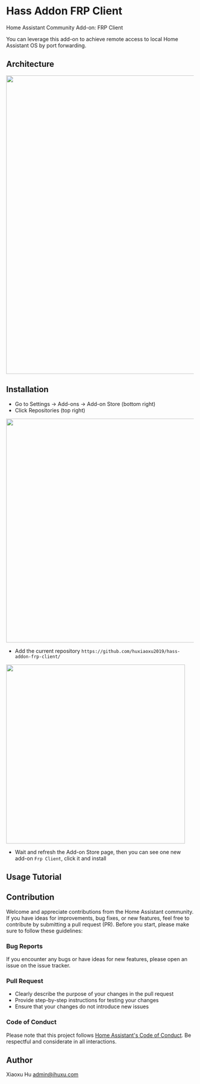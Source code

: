 # Hass Addon FRP Client
Home Assistant Community Add-on: FRP Client

You can leverage this add-on to achieve remote access to local Home Assistant OS by port forwarding.

## Architecture
<img width="800" src="https://github.com/huxiaoxu2019/hass-addon-frp-client/assets/5491423/58b8770e-dca5-4353-af27-e45494f78278">

## Installation
- Go to Settings -> Add-ons -> Add-on Store (bottom right)
- Click Repositories (top right)
<img width="600" src="https://github.com/huxiaoxu2019/hass-addon-frp-client/assets/5491423/699fac45-2b53-4213-811e-5fd0c4362b3b">

- Add the current repository `https://github.com/huxiaoxu2019/hass-addon-frp-client/`
<img width="480" src="https://github.com/huxiaoxu2019/hass-addon-frp-client/assets/5491423/91e886d5-dc3b-40a3-951a-9295687cf3f7">

- Wait and refresh the Add-on Store page, then you can see one new add-on `Frp Client`, click it and install
## Usage Tutorial

## Contribution
Welcome and appreciate contributions from the Home Assistant community. If you have ideas for improvements, bug fixes, or new features, feel free to contribute by submitting a pull request (PR). Before you start, please make sure to follow these guidelines:

### Bug Reports
If you encounter any bugs or have ideas for new features, please open an issue on the issue tracker.

### Pull Request
- Clearly describe the purpose of your changes in the pull request
- Provide step-by-step instructions for testing your changes
- Ensure that your changes do not introduce new issues

### Code of Conduct
Please note that this project follows [Home Assistant's Code of Conduct](https://www.home-assistant.io/code_of_conduct/). Be respectful and considerate in all interactions.

## Author
Xiaoxu Hu admin@ihuxu.com
